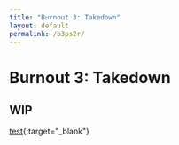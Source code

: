 ```yaml
---
title: "Burnout 3: Takedown"
layout: default
permalink: /b3ps2r/
---
```


# Burnout 3: Takedown
## WIP
[test](https://nahelam.github.io/){:target="_blank"}
